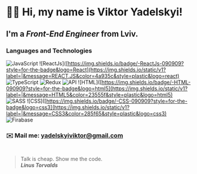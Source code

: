 # 👋🏻 Hi, my name is **Viktor Yadelskyi**!
## I'm a *Front-End Engineer* from Lviv.
### Languages and Technologies 
![JavaScript](https://img.shields.io/static/v1?label=|&message=JAVASCRIPT&color=3c7f5d&style=plastic&logo=javascript)
![ReactJs]([https://img.shields.io/badge/-ReactJs-090909?style=for-the-badge&logo=React](https://img.shields.io/static/v1?label=|&message=REACT.JS&color=4a935c&style=plastic&logo=react)
![TypeScript]([https://img.shields.io/badge/-TypeScript-090909?style=for-the-badge&logo=TypeScript](https://img.shields.io/static/v1?label=|&message=TYPESCRIPT&color=4a935c&style=plastic&logo=typescript))
![Redux](https://img.shields.io/badge/-Redux-090909?style=for-the-badge&logo=Redux)
![API](https://img.shields.io/badge/-REST&#032;API-090909?style=for-the-badge)
![HTML]([https://img.shields.io/badge/-HTML-090909?style=for-the-badge&logo=html5](https://img.shields.io/static/v1?label=|&message=HTML5&color=23555f&style=plastic&logo=html5)
![SASS](https://img.shields.io/static/v1?label=|&message=SASS&color=2b625f&style=plastic&logo=sass)
![CSS]([https://img.shields.io/badge/-CSS-090909?style=for-the-badge&logo=css3](https://img.shields.io/static/v1?label=|&message=CSS3&color=285f65&style=plastic&logo=css3)
![Firabase](https://img.shields.io/static/v1?label=|&message=FIREBASE&color=cbb148&style=plastic&logo=firebase")
### ✉️ Mail me: yadelskyiviktor@gmail.com
#
> Talk is cheap. Show me the code. <br/>
> ***Linus Torvalds***
